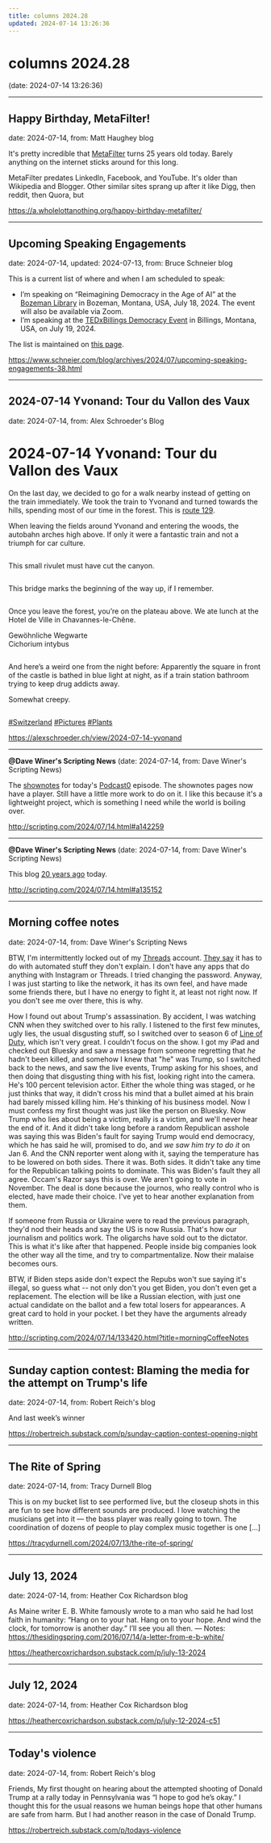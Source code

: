 ```yaml
---
title: columns 2024.28
updated: 2024-07-14 13:26:36
---
```


# columns 2024.28

(date: 2024-07-14 13:26:36)

---

## Happy Birthday, MetaFilter!

date: 2024-07-14, from: Matt Haughey blog

<p>It&apos;s pretty incredible that <a href="https://www.metafilter.com/?ref=a.wholelottanothing.org" rel="noreferrer">MetaFilter</a> turns 25 years old today. Barely anything on the internet sticks around for this long. </p><p>MetaFilter predates LinkedIn, Facebook, and YouTube. It&apos;s older than Wikipedia and Blogger. Other similar sites sprang up after it like Digg, then reddit, then Quora, but</p> 

<https://a.wholelottanothing.org/happy-birthday-metafilter/>

---

## Upcoming Speaking Engagements

date: 2024-07-14, updated: 2024-07-13, from: Bruce Schneier blog

<p>This is a current list of where and when I am scheduled to speak:</p>
<ul>
<li>I&#8217;m speaking on &#8220;Reimagining Democracy in the Age of AI&#8221; at the <a href="https://www.umt.edu/mansfield/dialogues/mansfield-dialogues/speaker-pages/bruce-schneier.php">Bozeman Library</a> in Bozeman, Montana, USA, July 18, 2024. The event will also be available via Zoom.</li>
<li>I&#8217;m speaking at the <a href="https://tedxbillings.com/democracy/">TEDxBillings Democracy Event</a> in Billings, Montana, USA, on July 19, 2024.</li>
</ul>
<p>The list is maintained on <a href="https://www.schneier.com/events/">this page</a>.</p>
 

<https://www.schneier.com/blog/archives/2024/07/upcoming-speaking-engagements-38.html>

---

## 2024-07-14 Yvonand: Tour du Vallon des Vaux

date: 2024-07-14, from: Alex Schroeder's Blog

<h1 id="2024-07-14-yvonand-tour-du-vallon-des-vaux">2024-07-14 Yvonand: Tour du Vallon des Vaux</h1>

<p>On the last day, we decided to go for a walk nearby instead of getting on the train immediately.
We took the train to Yvonand and turned towards the hills, spending most of our time in the forest.
This is <a href="https://www.schweizmobil.ch/de/wanderland/route-129">route 129</a>.</p>

<p>When leaving the fields around Yvonand and entering the woods, the autobahn arches high above.
If only it were a fantastic train and not a triumph for car culture.</p>

<p><img loading="lazy" src="2024-07-14-yvonand-1.jpg" alt="" /></p>

<p>This small rivulet must have cut the canyon.</p>

<p><img loading="lazy" src="2024-07-14-yvonand-2.jpg" alt="" /></p>

<p>This bridge marks the beginning of the way up, if I remember.</p>

<p><img loading="lazy" src="2024-07-14-yvonand-3.jpg" alt="" /></p>

<p>Once you leave the forest, you&rsquo;re on the plateau above.
We ate lunch at the Hotel de Ville in Chavannes-le-Chêne.</p>

<p>Gewöhnliche Wegwarte<br>
Cichorium intybus</p>

<p><img loading="lazy" src="2024-07-14-yvonand-4.jpg" alt="" /></p>

<p>And here&rsquo;s a weird one from the night before: Apparently the square in front of the castle is bathed in blue light at night, as if a train station bathroom trying to keep drug addicts away.</p>

<p>Somewhat creepy.</p>

<p><img loading="lazy" src="2024-07-14-yvonand-5.jpg" alt="" /></p>

<p><a class="tag" href="/search/?q=%23Switzerland">#Switzerland</a> <a class="tag" href="/search/?q=%23Pictures">#Pictures</a> <a class="tag" href="/search/?q=%23Plants">#Plants</a></p> 

<https://alexschroeder.ch/view/2024-07-14-yvonand>

---

**@Dave Winer's Scripting News** (date: 2024-07-14, from: Dave Winer's Scripting News)

The <a href="http://scripting.com/publicfolder/shownotes/podcast0/2024/07/14/anInterviewInAPodcast.html">shownotes</a> for today's <a href="https://this.how/podcast0/">Podcast0</a> episode. The shownotes pages now have a player. Still have a little more work to do on it. I like this because it's a lightweight project, which is something I need while the world is boiling over. 

<http://scripting.com/2024/07/14.html#a142259>

---

**@Dave Winer's Scripting News** (date: 2024-07-14, from: Dave Winer's Scripting News)

This blog <a href="http://scripting.com/2004/07/14.html#When:2:15:26PM">20 years ago</a> today. 

<http://scripting.com/2024/07/14.html#a135152>

---

## Morning coffee notes

date: 2024-07-14, from: Dave Winer's Scripting News

<p>BTW, I'm intermittently locked out of my <a href="https://www.threads.net/@davew/post/C9Z5Tc5JZOa">Threads</a> account. <a href="https://imgs.scripting.com/2024/07/14/threadsMessage.png">They say</a> it has to do with automated stuff they don't explain. I don't have any apps that do anything with Instagram or Threads. I tried changing the password. Anyway, I was just starting to like the network, it has its own feel, and have made some friends there, but I have no energy to fight it, at least not right now. If you don't see me over there, this is why.</p>
<p>How I found out about Trump's assassination. By accident, I was watching CNN when they switched over to his rally. I listened to the first few minutes, ugly lies, the usual disgusting stuff, so I switched over to season 6 of <a href="https://en.wikipedia.org/wiki/Line_of_Duty">Line of Duty</a>, which isn't very great. I couldn't focus on the show. I got my iPad and checked out Bluesky and saw a message from someone regretting that <i>he</i> hadn't been killed, and somehow I knew that "he" was Trump, so I switched back to the news, and saw the live events, Trump asking for his shoes, and then doing that disgusting thing with his fist, looking right into the camera. He's 100 percent television actor. Either the whole thing was staged, or he just thinks that way, it didn't cross his mind that a bullet aimed at his brain had barely missed killing him. He's thinking of his business model. Now I must confess my first thought was just like the person on Bluesky. Now Trump who lies about being a victim, really is a victim, and we'll never hear the end of it. And it didn't take long before a random Republican asshole was saying this was Biden's fault for saying Trump would end democracy, which he has said he will, promised to do, and <i>we saw him try to do it</i> on Jan 6. And the CNN reporter went along with it, saying the temperature has to be lowered on both sides. There it was. Both sides. It didn't take any time for the Republican talking points to dominate. This was Biden's fault they all agree. Occam's Razor says this is over. We aren't going to vote in November. The deal is done because the journos, who really control who is elected, have made their choice. I've yet to hear another explanation from them.</p>
<p>If someone from Russia or Ukraine were to read the previous paragraph, they'd nod their heads and say the US is now Russia. That's how our journalism and politics work. The oligarchs have sold out to the dictator. This is what it's like after that happened. People inside big companies look the other way all the time, and try to compartmentalize. Now their malaise becomes ours. </p>
<p>BTW, if Biden steps aside don't expect the Repubs won't sue saying it's illegal, so guess what -- not only don't you get Biden, you don't even get a replacement. The election will be like a Russian election, with just one actual candidate on the ballot and a few total losers for appearances. A great card to hold in your pocket. I bet they have the arguments already written.</p>
 

<http://scripting.com/2024/07/14/133420.html?title=morningCoffeeNotes>

---

## Sunday caption contest: Blaming the media for the attempt on Trump's life

date: 2024-07-14, from: Robert Reich's blog

And last week&#8217;s winner 

<https://robertreich.substack.com/p/sunday-caption-contest-opening-night>

---

## The Rite of Spring

date: 2024-07-14, from: Tracy Durnell Blog

This is on my bucket list to see performed live, but the closeup shots in this are fun to see how different sounds are produced. I love watching the musicians get into it &#8212; the bass player was really going to town. The coordination of dozens of people to play complex music together is one [&#8230;] 

<https://tracydurnell.com/2024/07/13/the-rite-of-spring/>

---

## July 13, 2024

date: 2024-07-14, from: Heather Cox Richardson blog

As Maine writer E. B. White famously wrote to a man who said he had lost faith in humanity: &#8220;Hang on to your hat. Hang on to your hope. And wind the clock, for tomorrow is another day.&#8221; I&#8217;ll see you all then. &#8212; Notes: https://thesidingspring.com/2016/07/14/a-letter-from-e-b-white/ 

<https://heathercoxrichardson.substack.com/p/july-13-2024>

---

## July 12, 2024

date: 2024-07-14, from: Heather Cox Richardson blog

 

<https://heathercoxrichardson.substack.com/p/july-12-2024-c51>

---

## Today's violence

date: 2024-07-14, from: Robert Reich's blog

Friends, My first thought on hearing about the attempted shooting of Donald Trump at a rally today in Pennsylvania was &#8220;I hope to god he&#8217;s okay.&#8221; I thought this for the usual reasons we human beings hope that other humans are safe from harm. But I had another reason in the case of Donald Trump. 

<https://robertreich.substack.com/p/todays-violence>

